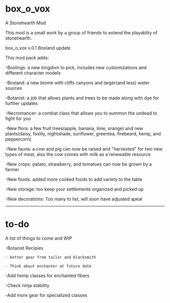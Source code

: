 # box_o_vox
A Stonehearth Mod

This mod is a small work by a group of friends to extend the playablity of stonehearth.

box_o_vox v.0.1  Boxland update

This mod pack adds:

-Boxlings: a new kingdom to pick, includes new customizations and different character models 

-Boxland: a new biome with cliffs canyons and larger(and less) water sources

-Botanist: a job that allows plants and trees to be made along with dye for further updates

-Necromancer: a combat class that allows you to summon the undead to fight for you

-New flora: a few fruit trees(apple, banana, lime, orange) and new plants(daisy, foxlily, nightshade, sunflower, greentea, firebeard, hemp, and peppercorn)

-New fauna: a cow and pig can now be raised and "harvested" for two new types of meat, also the cow comes with milk as a renewable resource

-New crops: patato, strawberry, and tomatoes can now be grown by a farmer

-New foods: added more cooked foods to add variety to the table

-New storage: too keep your settlements organized and picked up

-New decorations: Too many to list, will soon have adjusted apeal 

______________________________________________________________________________


# to-do
A list of things to come and WIP

-Botanist Recipies

    - better gear from tailor and blacksmith
    
    - Think about enchanter at future date
    
-Add hemp classes for enchanted fibers

-Check ninja stability

-Add more gear for specialized classes

